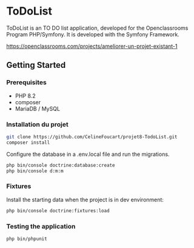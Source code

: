 # ToDoList

ToDoList is an TO DO list application, developed for the Openclassrooms Program PHP/Symfony. It is developed with the Symfony Framework.

https://openclassrooms.com/projects/ameliorer-un-projet-existant-1

## Getting Started

### Prerequisites

- PHP 8.2
- composer
- MariaDB / MySQL

### Installation du projet

```bash
git clone https://github.com/CelineFoucart/projet8-TodoList.git
composer install
```

Configure the database in a .env.local file and run the migrations. 

```bash
php bin/console doctrine:database:create
php bin/console d:m:m
```

### Fixtures

Install the starting data when the project is in dev environment:

```bash
php bin/console doctrine:fixtures:load
```

### Testing the application

```bash
php bin/phpunit
```